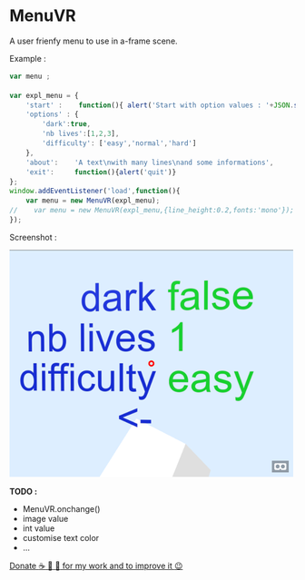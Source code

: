 # MenuVR
A user frienfy menu to use in a-frame scene.

Example :
```javascript
var menu ;
    
var expl_menu = { 
    'start' :    function(){ alert('Start with option values : '+JSON.stringify(menu.values)); },
    'options' : { 
        'dark':true,                                                                // values are boolean and default is true
        'nb lives':[1,2,3],
        'difficulty': ['easy','normal','hard']
    },
    'about':    'A text\nwith many lines\nand some informations',
    'exit':     function(){alert('quit')}
};
window.addEventListener('load',function(){
    var menu = new MenuVR(expl_menu);
//    var menu = new MenuVR(expl_menu,{line_height:0.2,fonts:'mono'});              // an other example
});
```


Screenshot :

![screenshot](MenuVR_example.png)



**TODO :**
  - MenuVR.onchange()
  - image value
  - int value
  - customise text color
  - ...

[ Donate :coffee: :beer: :tropical_drink: for my work and to improve it :wink: ](https://www.paypal.com/cgi-bin/webscr?cmd=_s-xclick&hosted_button_id=ZKUXBB8QFHHSQ)
